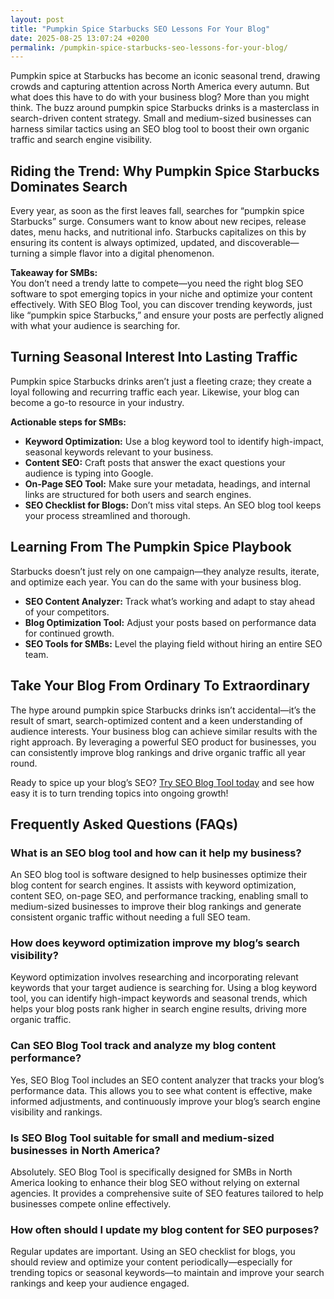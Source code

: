 ```yaml
---
layout: post
title: "Pumpkin Spice Starbucks SEO Lessons For Your Blog"
date: 2025-08-25 13:07:24 +0200
permalink: /pumpkin-spice-starbucks-seo-lessons-for-your-blog/
---
```

Pumpkin spice at Starbucks has become an iconic seasonal trend, drawing crowds and capturing attention across North America every autumn. But what does this have to do with your business blog? More than you might think. The buzz around pumpkin spice Starbucks drinks is a masterclass in search-driven content strategy. Small and medium-sized businesses can harness similar tactics using an SEO blog tool to boost their own organic traffic and search engine visibility.

## Riding the Trend: Why Pumpkin Spice Starbucks Dominates Search

Every year, as soon as the first leaves fall, searches for “pumpkin spice Starbucks” surge. Consumers want to know about new recipes, release dates, menu hacks, and nutritional info. Starbucks capitalizes on this by ensuring its content is always optimized, updated, and discoverable—turning a simple flavor into a digital phenomenon.

**Takeaway for SMBs:**  
You don’t need a trendy latte to compete—you need the right blog SEO software to spot emerging topics in your niche and optimize your content effectively. With SEO Blog Tool, you can discover trending keywords, just like “pumpkin spice Starbucks,” and ensure your posts are perfectly aligned with what your audience is searching for.

## Turning Seasonal Interest Into Lasting Traffic

Pumpkin spice Starbucks drinks aren’t just a fleeting craze; they create a loyal following and recurring traffic each year. Likewise, your blog can become a go-to resource in your industry.

**Actionable steps for SMBs:**

- **Keyword Optimization:** Use a blog keyword tool to identify high-impact, seasonal keywords relevant to your business.  
- **Content SEO:** Craft posts that answer the exact questions your audience is typing into Google.  
- **On-Page SEO Tool:** Make sure your metadata, headings, and internal links are structured for both users and search engines.  
- **SEO Checklist for Blogs:** Don’t miss vital steps. An SEO blog tool keeps your process streamlined and thorough.

## Learning From The Pumpkin Spice Playbook

Starbucks doesn’t just rely on one campaign—they analyze results, iterate, and optimize each year. You can do the same with your business blog.

- **SEO Content Analyzer:** Track what’s working and adapt to stay ahead of your competitors.  
- **Blog Optimization Tool:** Adjust your posts based on performance data for continued growth.  
- **SEO Tools for SMBs:** Level the playing field without hiring an entire SEO team.

## Take Your Blog From Ordinary To Extraordinary

The hype around pumpkin spice Starbucks drinks isn’t accidental—it’s the result of smart, search-optimized content and a keen understanding of audience interests. Your business blog can achieve similar results with the right approach. By leveraging a powerful SEO product for businesses, you can consistently improve blog rankings and drive organic traffic all year round.

Ready to spice up your blog’s SEO? [Try SEO Blog Tool today](https://seoblogtool.com/) and see how easy it is to turn trending topics into ongoing growth!

## Frequently Asked Questions (FAQs)

### What is an SEO blog tool and how can it help my business?

An SEO blog tool is software designed to help businesses optimize their blog content for search engines. It assists with keyword optimization, content SEO, on-page SEO, and performance tracking, enabling small to medium-sized businesses to improve their blog rankings and generate consistent organic traffic without needing a full SEO team.

### How does keyword optimization improve my blog’s search visibility?

Keyword optimization involves researching and incorporating relevant keywords that your target audience is searching for. Using a blog keyword tool, you can identify high-impact keywords and seasonal trends, which helps your blog posts rank higher in search engine results, driving more organic traffic.

### Can SEO Blog Tool track and analyze my blog content performance?

Yes, SEO Blog Tool includes an SEO content analyzer that tracks your blog’s performance data. This allows you to see what content is effective, make informed adjustments, and continuously improve your blog’s search engine visibility and rankings.

### Is SEO Blog Tool suitable for small and medium-sized businesses in North America?

Absolutely. SEO Blog Tool is specifically designed for SMBs in North America looking to enhance their blog SEO without relying on external agencies. It provides a comprehensive suite of SEO features tailored to help businesses compete online effectively.

### How often should I update my blog content for SEO purposes?

Regular updates are important. Using an SEO checklist for blogs, you should review and optimize your content periodically—especially for trending topics or seasonal keywords—to maintain and improve your search rankings and keep your audience engaged.

<script type="application/ld+json">
{
  "@context": "https://schema.org",
  "@type": "BlogPosting",
  "headline": "Pumpkin Spice Starbucks SEO Lessons For Your Blog",
  "description": "Learn how small and medium-sized businesses can use SEO blog tools to harness trending topics like pumpkin spice Starbucks to boost organic traffic and improve search engine visibility.",
  "author": {
    "@type": "Person",
    "name": "SEO Blog Tool"
  },
  "publisher": {
    "@type": "Person",
    "name": "SEO Blog Tool"
  },
  "mainEntityOfPage": {
    "@type": "WebPage",
    "@id": "https://seoblogtool.com/blog/pumpkin-spice-starbucks-seo-lessons"
  },
  "datePublished": "2024-06-01",
  "dateModified": "2024-06-01"
}
</script>

<script type="application/ld+json">
{
  "@context": "https://schema.org",
  "@type": "FAQPage",
  "mainEntity": [
    {
      "@type": "Question",
      "name": "What is an SEO blog tool and how can it help my business?",
      "acceptedAnswer": {
        "@type": "Answer",
        "text": "An SEO blog tool is software designed to help businesses optimize their blog content for search engines. It assists with keyword optimization, content SEO, on-page SEO, and performance tracking, enabling small to medium-sized businesses to improve their blog rankings and generate consistent organic traffic without needing a full SEO team."
      }
    },
    {
      "@type": "Question",
      "name": "How does keyword optimization improve my blog’s search visibility?",
      "acceptedAnswer": {
        "@type": "Answer",
        "text": "Keyword optimization involves researching and incorporating relevant keywords that your target audience is searching for. Using a blog keyword tool, you can identify high-impact keywords and seasonal trends, which helps your blog posts rank higher in search engine results, driving more organic traffic."
      }
    },
    {
      "@type": "Question",
      "name": "Can SEO Blog Tool track and analyze my blog content performance?",
      "acceptedAnswer": {
        "@type": "Answer",
        "text": "Yes, SEO Blog Tool includes an SEO content analyzer that tracks your blog’s performance data. This allows you to see what content is effective, make informed adjustments, and continuously improve your blog’s search engine visibility and rankings."
      }
    },
    {
      "@type": "Question",
      "name": "Is SEO Blog Tool suitable for small and medium-sized businesses in North America?",
      "acceptedAnswer": {
        "@type": "Answer",
        "text": "Absolutely. SEO Blog Tool is specifically designed for SMBs in North America looking to enhance their blog SEO without relying on external agencies. It provides a comprehensive suite of SEO features tailored to help businesses compete online effectively."
      }
    },
    {
      "@type": "Question",
      "name": "How often should I update my blog content for SEO purposes?",
      "acceptedAnswer": {
        "@type": "Answer",
        "text": "Regular updates are important. Using an SEO checklist for blogs, you should review and optimize your content periodically—especially for trending topics or seasonal keywords—to maintain and improve your search rankings and keep your audience engaged."
      }
    }
  ]
}
</script>